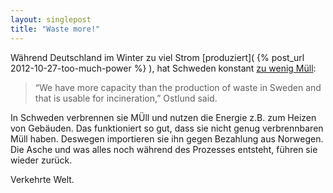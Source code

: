 ```yaml
---
layout: singlepost
title: "Waste more!"
---
```


Während Deutschland im Winter zu viel Strom [produziert]( {% post_url 2012-10-27-too-much-power %} ), hat Schweden konstant [zu wenig Müll](http://www.pri.org/stories/science/environment/swedes-import-trash-to-power-the-nation-10428.html):

> “We have more capacity than the production of waste in Sweden and that is usable for incineration,” Ostlund said.

In Schweden verbrennen sie MÜll und nutzen die Energie z.B. zum Heizen von Gebäuden. Das funktioniert so gut, dass sie nicht genug verbrennbaren Müll haben. Deswegen importieren sie ihn gegen Bezahlung aus Norwegen. Die Asche und was alles noch während des Prozesses entsteht, führen sie wieder zurück.

Verkehrte Welt.